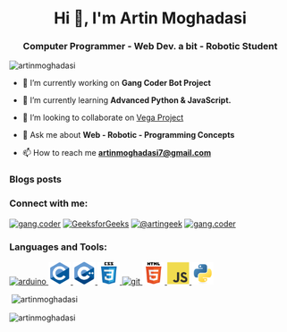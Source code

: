<h1 align="center">Hi 👋, I'm Artin Moghadasi</h1>
<h3 align="center">Computer Programmer - Web Dev. a bit - Robotic Student</h3>

<p align="left"> <img src="https://komarev.com/ghpvc/?username=artinmoghadasi&label=Profile%20views&color=0e75b6&style=flat" alt="artinmoghadasi" /> </p>

- 🔭 I’m currently working on **Gang Coder Bot Project**

- 🌱 I’m currently learning **Advanced Python & JavaScript.**

- 👯 I’m looking to collaborate on [Vega Project](www.github.com/ArtinMoghadasi/GangCoderBot)

- 💬 Ask me about **Web - Robotic - Programming Concepts**

- 📫 How to reach me **artinmoghadasi7@gmail.com**

### Blogs posts
<!-- BLOG-POST-LIST:START -->
<!-- BLOG-POST-LIST:END -->

<h3 align="left">Connect with me:</h3>
<p align="left">
<a href="https://instagram.com/gang.coder" target="blank"><img align="center" src="https://raw.githubusercontent.com/rahuldkjain/github-profile-readme-generator/master/src/images/icons/Social/instagram.svg" alt="gang.coder" height="30" width="40" /></a>
<a href="https://auth.geeksforgeeks.org/user/artinmoghadasi/practice/" target="blank"><img align="center" src="https://media.geeksforgeeks.org/wp-content/cdn-uploads/gfg_200x200-min.png" alt="GeeksforGeeks" height="30" width="30" /></a>
<a href="https://medium.com/@artingeek" target="blank"><img align="center" src="https://raw.githubusercontent.com/rahuldkjain/github-profile-readme-generator/master/src/images/icons/Social/medium.svg" alt="@artingeek" height="30" width="40" /></a>
<a href="https://www.youtube.com/c/gang.coder" target="blank"><img align="center" src="https://raw.githubusercontent.com/rahuldkjain/github-profile-readme-generator/master/src/images/icons/Social/youtube.svg" alt="gang.coder" height="30" width="40" /></a>
</p>

<h3 align="left">Languages and Tools:</h3>
<p align="left"> <a href="https://www.arduino.cc/" target="_blank" rel="noreferrer"> <img src="https://cdn.worldvectorlogo.com/logos/arduino-1.svg" alt="arduino" width="40" height="40"/> </a> <a href="https://www.cprogramming.com/" target="_blank" rel="noreferrer"> <img src="https://raw.githubusercontent.com/devicons/devicon/master/icons/c/c-original.svg" alt="c" width="40" height="40"/> </a> <a href="https://www.w3schools.com/cpp/" target="_blank" rel="noreferrer"> <img src="https://raw.githubusercontent.com/devicons/devicon/master/icons/cplusplus/cplusplus-original.svg" alt="cplusplus" width="40" height="40"/> </a> <a href="https://www.w3schools.com/css/" target="_blank" rel="noreferrer"> <img src="https://raw.githubusercontent.com/devicons/devicon/master/icons/css3/css3-original-wordmark.svg" alt="css3" width="40" height="40"/> </a> <a href="https://git-scm.com/" target="_blank" rel="noreferrer"> <img src="https://www.vectorlogo.zone/logos/git-scm/git-scm-icon.svg" alt="git" width="40" height="40"/> </a> <a href="https://www.w3.org/html/" target="_blank" rel="noreferrer"> <img src="https://raw.githubusercontent.com/devicons/devicon/master/icons/html5/html5-original-wordmark.svg" alt="html5" width="40" height="40"/> </a> <a href="https://developer.mozilla.org/en-US/docs/Web/JavaScript" target="_blank" rel="noreferrer"> <img src="https://raw.githubusercontent.com/devicons/devicon/master/icons/javascript/javascript-original.svg" alt="javascript" width="40" height="40"/> </a> <a href="https://www.python.org" target="_blank" rel="noreferrer"> <img src="https://raw.githubusercontent.com/devicons/devicon/master/icons/python/python-original.svg" alt="python" width="40" height="40"/> </a> </p>

<p>&nbsp;<img align="center" src="https://github-readme-stats.vercel.app/api?username=artinmoghadasi&show_icons=true&locale=en" alt="artinmoghadasi" /></p>

<p><img align="center" src="https://github-readme-streak-stats.herokuapp.com/?user=artinmoghadasi&" alt="artinmoghadasi" /></p>
